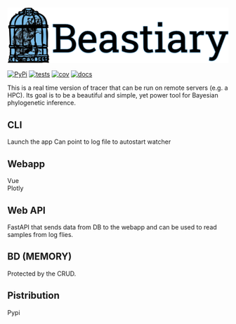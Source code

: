 ![beastiary logo](docs/images/logo.png)


[![PyPi](https://img.shields.io/pypi/v/beastiary.svg)](https://pypi.org/project/beastiary/)
[![tests](https://github.com/Wytamma/beastiary/actions/workflows/test.yml/badge.svg)](https://github.com/Wytamma/beastiary/actions/workflows/test.yml)
[![cov](https://codecov.io/gh/Wytamma/beastiary/branch/master/graph/badge.svg)](https://codecov.io/gh/Wytamma/beastiary)
[![docs](https://github.com/Wytamma/beastiary/actions/workflows/docs.yml/badge.svg)](https://beastiary.wytamma.com/)

This is a real time version of tracer that can be run on remote servers (e.g. a HPC). Its goal is to be a beautiful and simple, yet power tool for Bayesian phylogenetic inference.


## CLI
Launch the app
Can point to log file to autostart watcher

## Webapp 
Vue  
Plotly

## Web API
FastAPI that sends data from DB to the webapp and can be used to read samples from log flies.

## BD (MEMORY)
Protected by the CRUD.

## Pistribution 
Pypi
